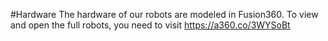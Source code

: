 #Hardware
The hardware of our robots are modeled in Fusion360. To view and open the full robots, you need to visit https://a360.co/3WYSoBt
